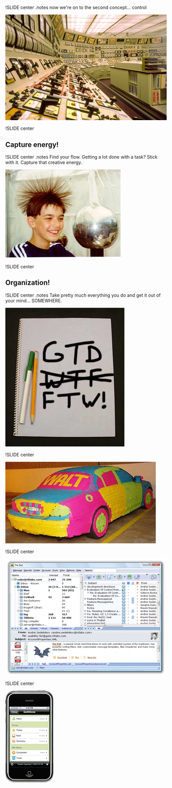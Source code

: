 !SLIDE center
.notes now we're on to the second concept... control

![Control](control.jpg)

!SLIDE center

## Capture energy! ##

!SLIDE center
.notes Find your flow. Getting a lot done with a task? Stick with it. Capture that creative energy.

![Energy](energy.jpg)

!SLIDE center

## Organization! ##

!SLIDE center
.notes Take pretty much everything you do and get it out of your mind... SOMEWHERE.

![Notebook](notebook.jpg)

!SLIDE center

![Post-Its](post-its.jpg)

!SLIDE center

![Email](the-bat-email.png)

!SLIDE center

![GTD Apps](getitdone-iphone.png)

